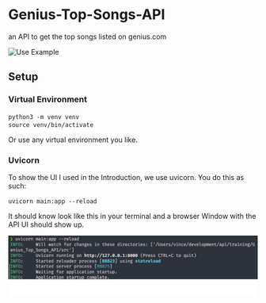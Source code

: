 # Genius-Top-Songs-API
an API to get the top songs listed on genius.com

![Use Example](Example.gif)

## Setup
### Virtual Environment
```
python3 -m venv venv
source venv/bin/activate
```
Or use any virtual environment you like.

### Uvicorn
To show the UI I used in the Introduction, we use uvicorn.
You do this as such:
```
uvicorn main:app --reload
```
It should know look like this in your terminal and a browser Window with the API UI should show up.

![Uvicorn Setup](uvicorn_setup.png)